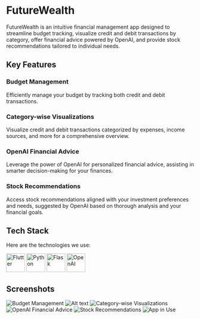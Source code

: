 # FutureWealth

FutureWealth is an intuitive financial management app designed to streamline budget tracking, visualize credit and debit transactions by category, offer financial advice powered by OpenAI, and provide stock recommendations tailored to individual needs.

## Key Features

### Budget Management
Efficiently manage your budget by tracking both credit and debit transactions.

### Category-wise Visualizations
Visualize credit and debit transactions categorized by expenses, income sources, and more for a comprehensive overview.

### OpenAI Financial Advice
Leverage the power of OpenAI for personalized financial advice, assisting in smarter decision-making for your finances.

### Stock Recommendations
Access stock recommendations aligned with your investment preferences and needs, suggested by OpenAI based on thorough analysis and your financial goals.

## Tech Stack

Here are the technologies we use:
<div>
<img src="https://www.vectorlogo.zone/logos/flutterio/flutterio-icon.svg" alt="Flutter" width="50"/>
<img src="https://www.python.org/static/favicon.ico" alt="Python" width="50"/>
<img src="https://flask.palletsprojects.com/en/2.0.x/_static/flask-icon.png" alt="Flask" width="50"/>
<img src="https://openai.com/favicon.ico" alt="OpenAI" width="50"/>
</div>


## Screenshots

![Budget Management]([images/Screenshot_2023-11-21_at_2.27.16_AM.png](https://raw.githubusercontent.com/Atharv56/TIAA_atharvpersonal/main/images/Screenshot%202023-11-21%20at%202.27.16%E2%80%AFAM.png))
<img src="https://raw.githubusercontent.com/Atharv56/TIAA_atharvpersonal/main/images/Screenshot%202023-11-21%20at%202.27.16%E2%80%AFAM.png" alt="Alt text">
![Category-wise Visualizations](images/Screenshot_2023-11-21_at_2.27.29_AM.png)
![OpenAI Financial Advice](images/Screenshot_2023-11-21_at_2.27.41_AM.png)
![Stock Recommendations](images/Screenshot_2023-11-21_at_2.27.51_AM.png)
![App in Use](images/Screenshot_2023-11-21_at_2.28.01_AM.png)

